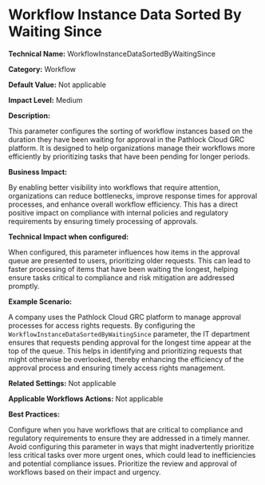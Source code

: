 # Workflow Instance Data Sorted By Waiting Since

**Technical Name:** WorkflowInstanceDataSortedByWaitingSince

**Category:** Workflow

**Default Value:** Not applicable

**Impact Level:** Medium

**Description:**

This parameter configures the sorting of workflow instances based on the duration they have been waiting for approval in the Pathlock Cloud GRC platform. It is designed to help organizations manage their workflows more efficiently by prioritizing tasks that have been pending for longer periods.

**Business Impact:**

By enabling better visibility into workflows that require attention, organizations can reduce bottlenecks, improve response times for approval processes, and enhance overall workflow efficiency. This has a direct positive impact on compliance with internal policies and regulatory requirements by ensuring timely processing of approvals.

**Technical Impact when configured:**

When configured, this parameter influences how items in the approval queue are presented to users, prioritizing older requests. This can lead to faster processing of items that have been waiting the longest, helping ensure tasks critical to compliance and risk mitigation are addressed promptly.

**Example Scenario:**

A company uses the Pathlock Cloud GRC platform to manage approval processes for access rights requests. By configuring the `WorkflowInstanceDataSortedByWaitingSince` parameter, the IT department ensures that requests pending approval for the longest time appear at the top of the queue. This helps in identifying and prioritizing requests that might otherwise be overlooked, thereby enhancing the efficiency of the approval process and ensuring timely access rights management.

**Related Settings:** Not applicable

**Applicable Workflows Actions:** Not applicable

**Best Practices:** 

Configure when you have workflows that are critical to compliance and regulatory requirements to ensure they are addressed in a timely manner. Avoid configuring this parameter in ways that might inadvertently prioritize less critical tasks over more urgent ones, which could lead to inefficiencies and potential compliance issues. Prioritize the review and approval of workflows based on their impact and urgency.
